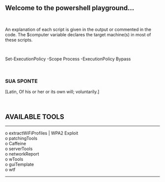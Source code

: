 ## Welcome to the powershell playground...


<br/>

An explanation of each script is given in the output or commented in the code.
The $computer variable declares the target machine(s) in most of these scripts.

<br/>

Set-ExecutionPolicy -Scope Process -ExecutionPolicy Bypass

<br/>


### SUA SPONTE
[Latin, Of his or her or its own will; voluntarily.]

<br/>

## AVAILABLE TOOLS
__________________________________________

                                        
o    extractWiFiProfiles | WPA2 Exploit   
o    patchingTools                        
o    Caffeine                        
o    serverTools                              
o    networkReport                                                   
o    wTools                               
o    guiTemplate                          
o    wtf                            
                                    
_________________________________________


